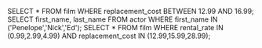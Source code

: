  SELECT * FROM film 
 WHERE replacement_cost BETWEEN 12.99 AND 16.99;
 SELECT first_name, last_name FROM actor 
 WHERE first_name IN ('Penelope','Nick','Ed');
 SELECT * FROM film 
 WHERE rental_rate IN (0.99,2.99,4.99) AND replacement_cost IN (12.99,15.99,28.99);
